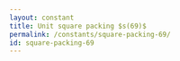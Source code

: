 ```yaml
---
layout: constant
title: Unit square packing $s(69)$
permalink: /constants/square-packing-69/
id: square-packing-69
---
```

